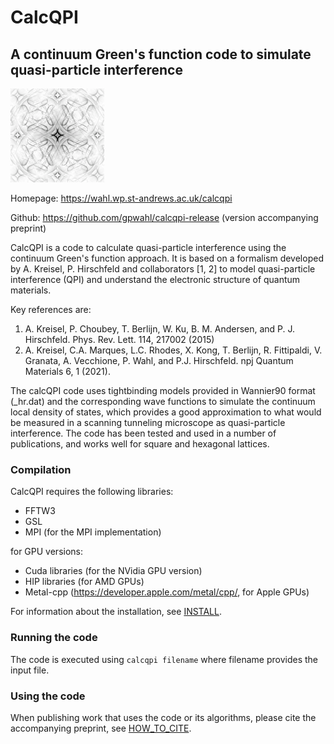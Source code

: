 # CalcQPI

## A continuum Green's function code to simulate quasi-particle interference

![CalcQPI logo](Calcqpi-logo.png)

Homepage: <https://wahl.wp.st-andrews.ac.uk/calcqpi>

Github: <https://github.com/gpwahl/calcqpi-release> (version accompanying preprint)

CalcQPI is a code to calculate quasi-particle interference using the continuum Green's function approach. It is based on a formalism developed by A. Kreisel, P. Hirschfeld and collaborators [1, 2] to model quasi-particle interference (QPI) and understand the electronic structure of quantum materials. 

Key references are:
1. A. Kreisel, P. Choubey, T. Berlijn, W. Ku, B. M. Andersen, and P. J. Hirschfeld. Phys. Rev. Lett. 114, 217002 (2015)
2. A. Kreisel, C.A. Marques, L.C. Rhodes, X. Kong, T. Berlijn, R. Fittipaldi, V. Granata, A. Vecchione, P. Wahl, and P.J. Hirschfeld. npj Quantum Materials 6, 1 (2021).

The calcQPI code uses tightbinding models provided in Wannier90 format (_hr.dat) and the corresponding wave functions to simulate the continuum local density of states, which provides a good approximation to what would be measured in a scanning tunneling microscope as quasi-particle interference. The code has been tested and used in a number of publications, and works well for square and hexagonal lattices.

### Compilation

CalcQPI requires the following libraries:
* FFTW3
* GSL
* MPI (for the MPI implementation)

for GPU versions:
* Cuda libraries (for the NVidia GPU version)
* HIP libraries (for AMD GPUs)
* Metal-cpp (<https://developer.apple.com/metal/cpp/>, for Apple GPUs)

For information about the installation, see [INSTALL](INSTALL.md).

### Running the code

The code is executed using `calcqpi filename` where filename provides the input file.

### Using the code

When publishing work that uses the code or its algorithms, please cite the accompanying preprint, see [HOW_TO_CITE](HOW_TO_CITE.md).

